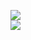 [![](https://img.shields.io/badge/Made%20With-Github%20Spray-lightgrey.svg?style=for-the-badge&logo=github)](https://github.com/Annihil/github-spray#10088)  
[![](https://i.imgur.com/2DrTn0Z.gif)](https://github.com/Annihil/github-spray)